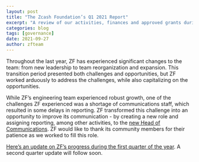 ```yaml
---
layout: post
title: "The Zcash Foundation’s Q1 2021 Report"
excerpt: "A review of our activities, finances and approved grants during the first three months of 2021."
categories: blog
tags: [governance]
date: 2021-09-27
author: zfteam
---
```


Throughout the last year, ZF has experienced significant changes to the team: from new leadership to team reorganization and expansion. This transition period presented both challenges and opportunities, but ZF worked arduously to address the challenges, while also capitalizing on the opportunities. 
 
While ZF’s engineering team experienced robust growth, one of the challenges ZF experienced was a shortage of communications staff, which resulted in some delays in reporting. ZF transformed this challenge into an opportunity to improve its communication - by creating a new role and assigning reporting, among other activities, to the [new Head of Communications](/blog/welcome-winfred/). ZF would like to thank its community members for their patience as we worked to fill this role. 

[Here’s an update on ZF’s progress during the first quarter of the year](/about/reports/ZF_Q1_2021_REPORT.pdf). A second quarter update will follow soon. 
